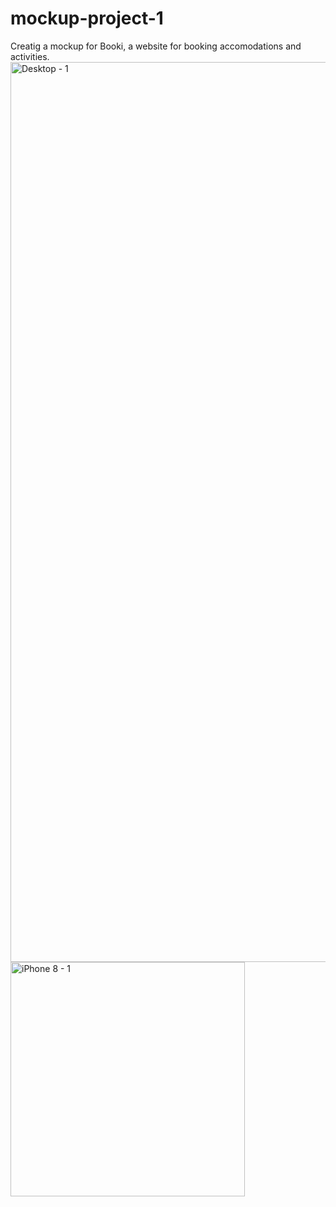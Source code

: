 # mockup-project-1

Creatig a mockup for Booki, a website for booking accomodations and activities.
<img width="1440" alt="Desktop - 1" src="https://user-images.githubusercontent.com/100221414/213572970-0de88779-8039-479f-9310-d50bf7355d83.png">
<img width="375" alt="iPhone 8 - 1" src="https://user-images.githubusercontent.com/100221414/213573038-b08ab62d-675e-424f-8d37-f5f75c2b4214.png">
